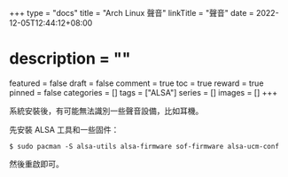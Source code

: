 +++
type = "docs"
title = "Arch Linux 聲音"
linkTitle = "聲音"
date = 2022-12-05T12:44:12+08:00
# description = ""
featured = false
draft = false
comment = true
toc = true
reward = true
pinned = false
categories = []
tags = ["ALSA"]
series = []
images = []
+++

系統安裝後，有可能無法識別一些聲音設備，比如耳機。

<!--more-->

先安裝 ALSA 工具和一些固件：

```
$ sudo pacman -S alsa-utils alsa-firmware sof-firmware alsa-ucm-conf
```

然後重啟即可。
